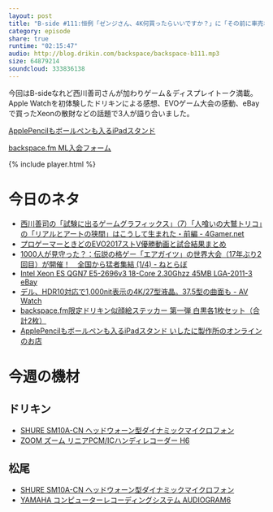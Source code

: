 ```yaml
---
layout: post
title: "B-side #111:恒例「ゼンジさん、4K何買ったらいいですか？」に「その前に車売れば？」"
category: episode
share: true
runtime: "02:15:47"
audio: http://blog.drikin.com/backspace/backspace-b111.mp3
size: 64879214
soundcloud: 333836138
---
```


今回はB-sideなれど西川善司さんが加わりゲーム＆ディスプレイトーク満載。Apple Watchを初体験したドリキンによる感想、EVOゲーム大会の感動、eBayで買ったXeonの散財などの話題で3人が語り合いました。

[ApplePencilもボールペンも入るiPadスタンド](https://ishitani.thebase.in/items/6791455)


[backspace.fm ML入会フォーム](http://backspace.us11.list-manage.com/subscribe?u=09c933bd3997c1d16dbed156a&id=84b6529b91)

{% include player.html %}

# 今日のネタ

* [西川善司の「試験に出るゲームグラフィックス」（7）「人喰いの大鷲トリコ」の「リアルとアートの狭間」はこうして生まれた・前編 - 4Gamer.net](http://www.4gamer.net/games/305/G030592/20170623151/)
* [プロゲーマーときどのEVO2017ストV優勝動画と試合結果まとめ](http://sakkuto.com/archives/7354)
* [1000人が見守った？：伝説の格ゲー「エアガイツ」の世界大会（17年ぶり2回目）が開催！　全国から猛者集結 (1/4) - ねとらぼ](http://nlab.itmedia.co.jp/nl/articles/1501/19/news016.html)
* [Intel Xeon ES QGN7 E5-2696v3 18-Core 2.30Ghzz 45MB LGA-2011-3  eBay](http://www.ebay.com/itm/Intel-Xeon-ES-QGN7-E5-2696v3-18-Core-2-30Ghzz-45MB-LGA-2011-3-/112484031528)
* [デル、HDR10対応で1,000nit表示の4K/27型液晶。37.5型の曲面も - AV Watch](http://av.watch.impress.co.jp/docs/news/1070724.html)
* [backspace.fm限定ドリキン似顔絵ステッカー 第一弾 白黒各1枚セット（合計2枚）](https://backspace.thebase.in/items/6386864)
* [ApplePencilもボールペンも入るiPadスタンド  いしたに製作所のオンラインのお店](https://ishitani.thebase.in/items/6791455)

# 今週の機材

## ドリキン
* [SHURE  SM10A-CN ヘッドウォーン型ダイナミックマイクロフォン](http://amzn.to/1LXIGkV) 
* [ZOOM ズーム リニアPCM/ICハンディレコーダー H6](http://amzn.to/29BOo5n)

## 松尾
* [SHURE  SM10A-CN ヘッドウォーン型ダイナミックマイクロフォン](http://amzn.to/1LXIGkV) 
* [YAMAHA コンピューターレコーディングシステム AUDIOGRAM6](http://amzn.to/1Rsyq5W)
